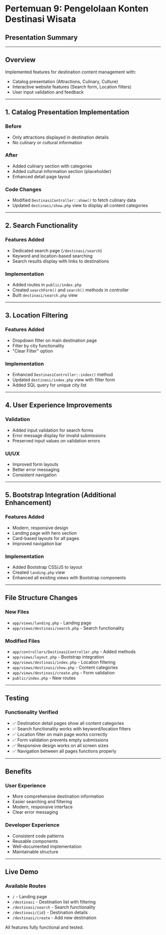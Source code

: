 # Pertemuan 9: Pengelolaan Konten Destinasi Wisata
## Presentation Summary

---

## Overview
Implemented features for destination content management with:
- Catalog presentation (Attractions, Culinary, Culture)
- Interactive website features (Search form, Location filters)
- User input validation and feedback

---

## 1. Catalog Presentation Implementation

### Before
- Only attractions displayed in destination details
- No culinary or cultural information

### After
- Added culinary section with categories
- Added cultural information section (placeholder)
- Enhanced detail page layout

### Code Changes
- Modified `DestinasiController::show()` to fetch culinary data
- Updated `destinasi/show.php` view to display all content categories

---

## 2. Search Functionality

### Features Added
- Dedicated search page (`/destinasi/search`)
- Keyword and location-based searching
- Search results display with links to destinations

### Implementation
- Added routes in `public/index.php`
- Created `searchForm()` and `search()` methods in controller
- Built `destinasi/search.php` view

---

## 3. Location Filtering

### Features Added
- Dropdown filter on main destination page
- Filter by city functionality
- "Clear Filter" option

### Implementation
- Enhanced `DestinasiController::index()` method
- Updated `destinasi/index.php` view with filter form
- Added SQL query for unique city list

---

## 4. User Experience Improvements

### Validation
- Added input validation for search forms
- Error message display for invalid submissions
- Preserved input values on validation errors

### UI/UX
- Improved form layouts
- Better error messaging
- Consistent navigation

---

## 5. Bootstrap Integration (Additional Enhancement)

### Features Added
- Modern, responsive design
- Landing page with hero section
- Card-based layouts for all pages
- Improved navigation bar

### Implementation
- Added Bootstrap CSS/JS to layout
- Created `landing.php` view
- Enhanced all existing views with Bootstrap components

---

## File Structure Changes

### New Files
- `app/views/landing.php` - Landing page
- `app/views/destinasi/search.php` - Search functionality

### Modified Files
- `app/controllers/DestinasiController.php` - Added methods
- `app/views/layout.php` - Bootstrap integration
- `app/views/destinasi/index.php` - Location filtering
- `app/views/destinasi/show.php` - Content categories
- `app/views/destinasi/create.php` - Form validation
- `public/index.php` - New routes

---

## Testing

### Functionality Verified
- ✅ Destination detail pages show all content categories
- ✅ Search functionality works with keyword/location filters
- ✅ Location filter on main page works correctly
- ✅ Form validation prevents empty submissions
- ✅ Responsive design works on all screen sizes
- ✅ Navigation between all pages functions properly

---

## Benefits

### User Experience
- More comprehensive destination information
- Easier searching and filtering
- Modern, responsive interface
- Clear error messaging

### Developer Experience
- Consistent code patterns
- Reusable components
- Well-documented implementation
- Maintainable structure

---

## Live Demo

### Available Routes
- `/` - Landing page
- `/destinasi` - Destination list with filtering
- `/destinasi/search` - Search functionality
- `/destinasi/{id}` - Destination details
- `/destinasi/create` - Add new destination

All features fully functional and tested.